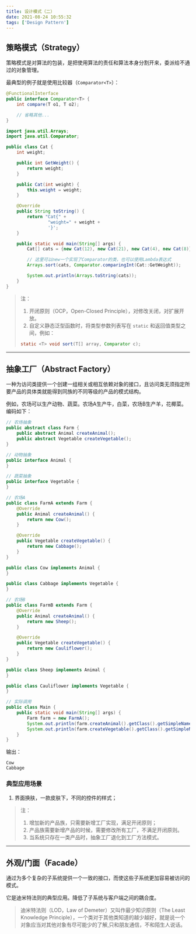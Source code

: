 ```yaml
---
title: 设计模式（二）
date: 2021-08-24 10:55:32
tags: ['Design Pattern']
---
```


## 策略模式（Strategy）

策略模式是对算法的包装，是把使用算法的责任和算法本身分割开来，委派给不通过的对象管理。

最典型的例子就是使用比较器（`Comparator<T>`）：

```java
@FunctionalInterface
public interface Comparator<T> {
    int compare(T o1, T o2);

    // 省略其他...
}
```

```java
import java.util.Arrays;
import java.util.Comparator;

public class Cat {
    int weight;

    public int GetWeight() {
        return weight;
    }

    public Cat(int weight) {
        this.weight = weight;
    }

    @Override
    public String toString() {
        return "Cat{" +
                "weight=" + weight +
                '}';
    }

    public static void main(String[] args) {
        Cat[] cats = {new Cat(12), new Cat(21), new Cat(4), new Cat(8)};

        // 这里可以new一个实现了Comparator的类，也可以使用Lambda表达式
        Arrays.sort(cats, Comparator.comparingInt(Cat::GetWeight));

        System.out.println(Arrays.toString(cats));
    }
}
```

> 注：
> 1. 开闭原则（OCP，Open-Closed Principle），对修改关闭，对扩展开放。
> 2. 自定义静态泛型函数时，将类型参数列表写在 `static` 和返回值类型之间，例如：
> ```java
> static <T> void sort(T[] array, Comparator c);
> ```

----

## 抽象工厂（Abstract Factory）

一种为访问类提供一个创建一组相关或相互依赖对象的接口，且访问类无须指定所要产品的具体类就能得到同族的不同等级的产品的模式结构。

例如，农场可以生产动物、蔬菜。农场A生产牛，白菜，农场B生产羊，花椰菜。编码如下：

```java
// 农场抽象
public abstract class Farm {
    public abstract Animal createAnimal();
    public abstract Vegetable createVegetable();
}

// 动物抽象
public interface Animal {
}

// 蔬菜抽象
public interface Vegetable {
}
```

```java
// 农场A
public class FarmA extends Farm {
    @Override
    public Animal createAnimal() {
        return new Cow();
    }

    @Override
    public Vegetable createVegetable() {
        return new Cabbage();
    }
}

public class Cow implements Animal {
}

public class Cabbage implements Vegetable {
}
```

```java
// 农场B
public class FarmB extends Farm {
    @Override
    public Animal createAnimal() {
        return new Sheep();
    }

    @Override
    public Vegetable createVegetable() {
        return new Cauliflower();
    }
}

public class Sheep implements Animal {
}

public class Cauliflower implements Vegetable {
}
```

```java
// 实际调用
public class Main {
    public static void main(String[] args) {
        Farm farm = new FarmA();
        System.out.println(farm.createAnimal().getClass().getSimpleName());
        System.out.println(farm.createVegetable().getClass().getSimpleName());
    }
}
```

输出：

```
Cow
Cabbage
```

### 典型应用场景

1. 界面换肤，一款皮肤下，不同的控件的样式；

> 注：
> 1. 增加新的产品族，只需要新增工厂实现，满足开闭原则；
> 2. 产品族需要新增产品的时候，需要修改所有工厂，不满足开闭原则。
> 3. 当系统只存在一类产品时，抽象工厂退化到工厂方法模式。

----

## 外观/门面（Facade）

通过为多个复杂的子系统提供一个一致的接口，而使这些子系统更加容易被访问的模式。

它是迪米特法则的典型应用。降低了子系统与客户端之间的耦合度。

> 迪米特法则（LOD，Law of Demeter）又叫作最少知识原则（The Least Knowledge Principle），一个类对于其他类知道的越少越好，就是说一个对象应当对其他对象有尽可能少的了解,只和朋友通信，不和陌生人说话。

